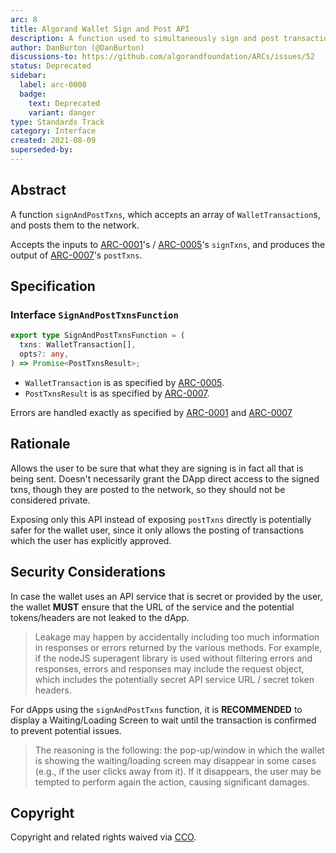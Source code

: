 ```yaml
---
arc: 8
title: Algorand Wallet Sign and Post API
description: A function used to simultaneously sign and post transactions to the network.
author: DanBurton (@DanBurton)
discussions-to: https://github.com/algorandfoundation/ARCs/issues/52
status: Deprecated
sidebar:
  label: arc-0008
  badge:
    text: Deprecated
    variant: danger
type: Standards Track
category: Interface
created: 2021-08-09
superseded-by:
---
```


## Abstract

A function `signAndPostTxns`, which accepts an array of `WalletTransaction`s, and posts them to the network.

Accepts the inputs to [ARC-0001](/standards/arcs/arc-0001#interface-signtxnsfunction)'s / [ARC-0005](/standards/arcs/arc-0005#interface-signtxnsfunction)'s `signTxns`, and produces the output of [ARC-0007](/standards/arcs/arc-0007#interface-posttxnsfunction)'s `postTxns`.

## Specification

### Interface `SignAndPostTxnsFunction`

```ts
export type SignAndPostTxnsFunction = (
  txns: WalletTransaction[],
  opts?: any,
) => Promise<PostTxnsResult>;
```

- `WalletTransaction` is as specified by [ARC-0005](/standards/arcs/arc-0005#interface-wallettransaction).
- `PostTxnsResult` is as specified by [ARC-0007](/standards/arcs/arc-0007#interface-posttxnsfunction).

Errors are handled exactly as specified by [ARC-0001](/standards/arcs/arc-0001#error-standards) and [ARC-0007](/standards/arcs/arc-0007#error-standard)

## Rationale

Allows the user to be sure that what they are signing is in fact all that is being sent. Doesn't necessarily grant the DApp direct access to the signed txns, though they are posted to the network, so they should not be considered private.

Exposing only this API instead of exposing `postTxns` directly is potentially safer for the wallet user, since it only allows the posting of transactions which the user has explicitly approved.

## Security Considerations

In case the wallet uses an API service that is secret or provided by the user, the wallet **MUST** ensure that the URL of the service and the potential tokens/headers are not leaked to the dApp.

> Leakage may happen by accidentally including too much information in responses or errors returned by the various methods. For example, if the nodeJS superagent library is used without filtering errors and responses, errors and responses may include the request object, which includes the potentially secret API service URL / secret token headers.

For dApps using the `signAndPostTxns` function, it is **RECOMMENDED** to display a Waiting/Loading Screen to wait until the transaction is confirmed to prevent potential issues.

> The reasoning is the following: the pop-up/window in which the wallet is showing the waiting/loading screen may disappear in some cases (e.g., if the user clicks away from it). If it disappears, the user may be tempted to perform again the action, causing significant damages.

## Copyright

Copyright and related rights waived via <a href="https://creativecommons.org/publicdomain/zero/1.0/">CCO</a>.
